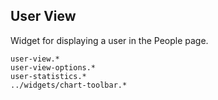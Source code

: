 User View
---------
Widget for displaying a user in the People page.

```match
user-view.*
user-view-options.*
user-statistics.*
../widgets/chart-toolbar.*
```
